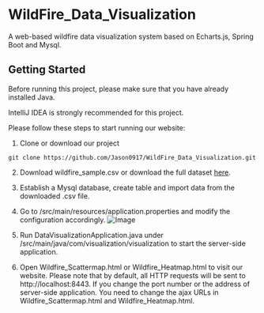 # WildFire_Data_Visualization
A web-based wildfire data visualization system based on Echarts.js, Spring Boot and Mysql.

## Getting Started

Before running this project, please make sure that you have already installed Java.

IntelliJ IDEA is strongly recommended for this project.

Please follow these steps to start running our website:

1. Clone or download our project

```git clone https://github.com/Jason0917/WildFire_Data_Visualization.git```

2. Download wildfire_sample.csv or download the full dataset [here](https://drive.google.com/file/d/1tZJZ41LL4rI7QrwA5-POZYlrKIeup9D8/view?usp=sharing).

3. Establish a Mysql database, create table and import data from the downloaded .csv file.

4. Go to /src/main/resources/application.properties and modify the configuration accordingly.
![Image](https://github.com/Jason0917/WildFire_Data_Visualization/blob/master/Configuration.png)

5. Run DataVisualizationApplication.java under /src/main/java/com/visualization/visualization to start the server-side application.

6. Open Wildfire_Scattermap.html or Wildfire_Heatmap.html to visit our website. Please note that by default, all HTTP requests will be sent to http://localhost:8443. If you change the port number or the address of server-side application. You need to change the ajax URLs in Wildfire_Scattermap.html and Wildfire_Heatmap.html.
